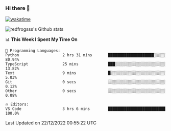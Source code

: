 ### Hi there 👋

[![wakatime](https://wakatime.com/badge/user/2cbd8003-b8b8-4565-92d7-ad9c23ff1846.svg)](https://wakatime.com/@2cbd8003-b8b8-4565-92d7-ad9c23ff1846)

<img src="https://github-readme-stats.vercel.app/api?username=redfrogsss&show_icons=true" alt="redfrogsss's Github stats"></img>

<!--START_SECTION:waka-->
📊 **This Week I Spent My Time On** 

```text
💬 Programming Languages: 
Python                   2 hrs 31 mins       ████████████████████░░░░░   80.94% 
TypeScript               25 mins             ███░░░░░░░░░░░░░░░░░░░░░░   13.82% 
Text                     9 mins              █░░░░░░░░░░░░░░░░░░░░░░░░   5.03% 
Git                      0 secs              ░░░░░░░░░░░░░░░░░░░░░░░░░   0.12% 
Other                    0 secs              ░░░░░░░░░░░░░░░░░░░░░░░░░   0.08%

🔥 Editors: 
VS Code                  3 hrs 6 mins        █████████████████████████   100.0%

```


 Last Updated on 22/12/2022 00:55:22 UTC
<!--END_SECTION:waka-->
